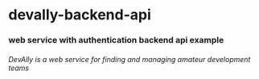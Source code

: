 # devally-backend-api
### web service with authentication backend api example
###### DevAlly is a web service for finding and managing amateur development teams 
